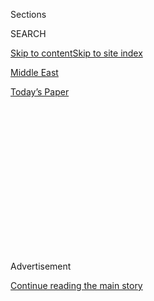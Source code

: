 <div id="app">

<div>

<div>

<div>

<div class="NYTAppHideMasthead css-1q2w90k e1suatyy0">

<div class="section css-ui9rw0 e1suatyy2">

<div class="css-eph4ug er09x8g0">

<div class="css-6n7j50">

</div>

<span class="css-1dv1kvn">Sections</span>

<div class="css-10488qs">

<span class="css-1dv1kvn">SEARCH</span>

</div>

[Skip to content](#site-content)[Skip to site index](#site-index)

</div>

<div id="masthead-section-label" class="css-1wr3we4 eaxe0e00">

[Middle
East](https://www.nytimes.com/section/world/middleeast)

</div>

<div class="css-10698na e1huz5gh0">

</div>

</div>

<div id="masthead-bar-one" class="section hasLinks css-15hmgas e1csuq9d3">

<div class="css-uqyvli e1csuq9d0">

</div>

<div class="css-1uqjmks e1csuq9d1">

</div>

<div class="css-9e9ivx">

[](https://myaccount.nytimes.com/auth/login?response_type=cookie&client_id=vi)

</div>

<div class="css-1bvtpon e1csuq9d2">

[Today’s
Paper](https://www.nytimes.com/section/todayspaper)

</div>

</div>

</div>

</div>

<div data-aria-hidden="false">

<div id="site-content" data-role="main">

<div>

<div class="css-1aor85t" style="opacity:0.000000001;z-index:-1;visibility:hidden">

<div class="css-1hqnpie">

<div class="css-epjblv">

<span class="css-17xtcya">[Middle
East](/section/world/middleeast)</span><span class="css-x15j1o">|</span><span class="css-fwqvlz">Trump
Renews Vow for Jerusalem Embassy, a Gift of Uncertain
Value</span>

</div>

<div class="css-k008qs">

<div class="css-1iwv8en">

<span class="css-18z7m18"></span>

<div>

</div>

</div>

<span class="css-1n6z4y">https://nyti.ms/2k6rF0E</span>

<div class="css-1705lsu">

<div class="css-4xjgmj">

<div class="css-4skfbu" data-role="toolbar" data-aria-label="Social Media Share buttons, Save button, and Comments Panel with current comment count" data-testid="share-tools">

  - 
  - 
  - 
  - 
    
    <div class="css-6n7j50">
    
    </div>

  - 

</div>

</div>

</div>

</div>

</div>

</div>

<div class="css-13pd83m">

</div>

<div id="top-wrapper" class="css-1sy8kpn">

<div id="top-slug" class="css-l9onyx">

Advertisement

</div>

[Continue reading the main
story](#after-top)

<div class="ad top-wrapper" style="text-align:center;height:100%;display:block;min-height:250px">

<div id="top" class="place-ad" data-position="top" data-size-key="top">

</div>

</div>

<div id="after-top">

</div>

</div>

<div id="sponsor-wrapper" class="css-1hyfx7x">

<div id="sponsor-slug" class="css-19vbshk">

Supported by

</div>

[Continue reading the main
story](#after-sponsor)

<div id="sponsor" class="ad sponsor-wrapper" style="text-align:center;height:100%;display:block">

</div>

<div id="after-sponsor">

</div>

</div>

<div class="css-1vkm6nb ehdk2mb0">

# Trump Renews Vow for Jerusalem Embassy, a Gift of Uncertain Value

</div>

<div class="css-79elbk" data-testid="photoviewer-wrapper">

<div class="css-z3e15g" data-testid="photoviewer-wrapper-hidden">

</div>

<div class="css-1a48zt4 ehw59r15" data-testid="photoviewer-children">

![<span class="css-16f3y1r e13ogyst0" data-aria-hidden="true">The United
States Embassy in Tel Aviv, where other countries have their
embassies.</span><span class="css-cnj6d5 e1z0qqy90" itemprop="copyrightHolder"><span class="css-1ly73wi e1tej78p0">Credit...</span><span><span>Jack
Guez/Agence France-Presse — Getty
Images</span></span></span>](https://static01.nyt.com/images/2017/01/20/us/20JERUSALEM/20JERUSALEM-articleInline.jpg?quality=75&auto=webp&disable=upscale)

</div>

</div>

<div class="css-xt80pu e12qa4dv0">

<div class="css-18e8msd">

<div class="css-vp77d3 epjyd6m0">

<div class="css-1baulvz">

By [<span class="css-1baulvz" itemprop="name">Ian
Fisher</span>](http://www.nytimes.com/by/ian-fisher) and
[<span class="css-1baulvz last-byline" itemprop="name">Isabel
Kershner</span>](https://www.nytimes.com/by/isabel-kershner)

</div>

</div>

  - Jan. 19,
    2017

  - 
    
    <div class="css-4xjgmj">
    
    <div class="css-d8bdto" data-role="toolbar" data-aria-label="Social Media Share buttons, Save button, and Comments Panel with current comment count" data-testid="share-tools">
    
      - 
      - 
      - 
      - 
        
        <div class="css-6n7j50">
        
        </div>
    
      - 
    
    </div>
    
    </div>

</div>

</div>

<div class="section meteredContent css-1r7ky0e" name="articleBody" itemprop="articleBody">

<div class="css-1fanzo5 StoryBodyCompanionColumn">

<div class="css-53u6y8">

JERUSALEM — It started, as it has in American presidential races for
decades, as a campaign line, one that weary Israelis and Palestinians
hear but rarely take seriously: Donald J. Trump promised to move his
nation’s embassy to Jerusalem from Tel Aviv.

But by Thursday, the eve of Mr. Trump’s inauguration, those decades of
promises seemed very real — with reverberations far beyond stone and
cement.

Mr. Trump himself made perhaps his strongest statement on the issue on
Thursday, telling a conservative Israeli news outlet, “You know I’m not
a person who breaks promises.”

Palestinians protested around the West Bank on Thursday, and many
Israeli Jews wondered if this was a gift that could be politely pushed
away. Moving the embassy is not even close to the top of the list of
concerns for even right-leaning Israelis who oppose the establishment of
a Palestinian state.

</div>

</div>

<div class="css-1fanzo5 StoryBodyCompanionColumn">

<div class="css-53u6y8">

Many worry it would only set off new fighting with the Palestinians as
well as the rest of the Arab world, a big price tag for a symbolic
change that would hardly move the ball on the broader conflict.

“I don’t know what’s in it for Trump,” said Akiva Eldar, a longtime
Israeli columnist and co-author of [a book on the issue of moving the
embassy](http://www.haaretz.com/jewish/books/the-jerusalem-hijack-1.96576).
Mr. Eldar’s thesis was that this was largely a concern for American
politicians, not Israelis or Palestinians — and even within the United
States, it was not generally advocated by those with experience on the
ground.

“If you talk to serious people, if you ask the secret service, they say
don’t do it,” Mr. Eldar noted. “They don’t think it’s worth it.
Everything is so fragile right now.”

Amid the West Bank protests on Thursday, Saeb Erekat, the chief
Palestinian negotiator, said that moving the embassy would be a “red
line” that, if crossed, could kill a two-state solution, reduce American
influence in the peace process, and possibly set off a new round of
violence.

“Why would a president-elect decide to begin his presidency by playing
with the blood of Palestinians and Israelis?” Mr. Erekat asked in an
interview. “Why? For whose sake?”

</div>

</div>

<div class="css-1fanzo5 StoryBodyCompanionColumn">

<div class="css-53u6y8">

He said that if Mr. Trump were to follow through, the Palestine
Liberation Organization would repeal its recognition of Israel,
considered a baseline condition for peace talks. “I hope he does not do
it,” Mr. Erekat added.

Jerusalem is the seat of Israel’s government, but it is not home to any
foreign embassies. American policy, like that of many other nations, has
long been that the future of the holy city can be determined only as
part of a broader peace agreement and that putting the embassy there
would prejudge the outcome.

The Israeli leadership considers Jerusalem, including territory captured
from Jordan in the 1967 war, its united and eternal capital. But
Palestinians see Jerusalem as the capital of their future state.

If Mr. Trump does in some way move the embassy to Jerusalem — and there
are various situations, including having his ambassador simply set up
shop in the existing United States Consulate — it would be seen as a
victory for Israel’s right wing, which has been gaining political
dominance over many years (and power in Washington: The leaders of two
Israeli settlements, condemned by past administrations, are attending
Mr. Trump’s inauguration).

It would also be considered a rebuke to the Obama administration’s
[refusal last month to veto a United Nations
resolution](https://www.nytimes.com/2016/12/23/world/middleeast/israel-settlements-un-vote.html)
condemning settlement building in the occupied West Bank as it warned of
the slow strangling of a two-state peace.

“It is hard for me to imagine any Israeli on the right or even on the
left who thinks Jerusalem is not the capital of Israel and would not
welcome in their heart recognition of that by the U.S.,” said Moshe
Arens, a former defense and foreign minister from the Likud, the
governing party led by Prime Minister Benjamin Netanyahu.

But even some on the right have questioned the move’s value and timing.
In December, Avigdor Lieberman, the hard-line defense minister, appeared
to say it was not a priority.

</div>

</div>

<div class="css-1fanzo5 StoryBodyCompanionColumn">

<div class="css-53u6y8">

“We saw in all the American election campaigns that they say they will
move the embassy to Jerusalem,” Mr. Lieberman said at a forum in
Washington. “We have enough challenges around us, and I think it would
be a mistake to turn the matter of the embassy into a central one.”

Privately, other conservatives have questioned whether the symbolic
value of an embassy move is worth the risks in terms of a potential
Palestinian uprising and deterioration in Israel’s relationship with
other Arab neighbors like Egypt and Jordan. But as Mr. Trump’s promise
seems more inevitable, some have publicly cheered it.

“We welcome it,” Danny Danon, the Israeli ambassador to the United
Nations — who opposes a Palestinian state — said in an interview on
Thursday. “Jerusalem was the capital of the Jewish people 3,000 years
ago.”

There is as much discussion of whether a new Trump administration would
move the embassy as exactly how, and some believe that could either
soften the blow or make it harder for Palestinians and Arab states to
accept the change quietly.

The United States Embassy, and its hundreds of employees, are in Tel
Aviv, as are those of nearly all other countries. The United States
Consulate General’s home and office, which handles relations with
Palestinians, is in West Jerusalem, and a United States consular office
is close to the line that divides East and West Jerusalem and provides
visas and similar services.

Experts agree that neither of these locations could house a modern,
secure American embassy immediately. So a range of options are being
discussed.

One could be as simple as changing the sign on the consulate in West
Jerusalem, which processes the visas for Israelis, as the State
Department looked for and built a more permanent embassy — something
that would take years. In another, Mr. Trump’s nominee as ambassador,
David Friedman, who is aligned with the Israeli far right, supports the
settlements and has a residence in Jerusalem, would work out of the West
Jerusalem consulate — without an immediate declaration of it as the
embassy.

</div>

</div>

<div class="css-1fanzo5 StoryBodyCompanionColumn">

<div class="css-53u6y8">

Neither of those options is acceptable to the Palestinians, Mr. Erekat
said. The symbolism remains too strong, favoring Israeli claims against
those of Palestinians. The question of capitals, he said, is not for
other nations to decide, but something to be negotiated between the two
principals.

“This will destroy us as Palestinian moderates,” he said. “This will
bring extremism to the region.”

</div>

</div>

</div>

<div>

</div>

<div>

</div>

<div>

</div>

<div>

<div id="bottom-wrapper" class="css-1ede5it">

<div id="bottom-slug" class="css-l9onyx">

Advertisement

</div>

[Continue reading the main
story](#after-bottom)

<div id="bottom" class="ad bottom-wrapper" style="text-align:center;height:100%;display:block;min-height:90px">

</div>

<div id="after-bottom">

</div>

</div>

</div>

</div>

</div>

## Site Index

<div>

</div>

## Site Information Navigation

  - [© <span>2020</span> <span>The New York Times
    Company</span>](https://help.nytimes.com/hc/en-us/articles/115014792127-Copyright-notice)

<!-- end list -->

  - [NYTCo](https://www.nytco.com/)
  - [Contact
    Us](https://help.nytimes.com/hc/en-us/articles/115015385887-Contact-Us)
  - [Work with us](https://www.nytco.com/careers/)
  - [Advertise](https://nytmediakit.com/)
  - [T Brand Studio](http://www.tbrandstudio.com/)
  - [Your Ad
    Choices](https://www.nytimes.com/privacy/cookie-policy#how-do-i-manage-trackers)
  - [Privacy](https://www.nytimes.com/privacy)
  - [Terms of
    Service](https://help.nytimes.com/hc/en-us/articles/115014893428-Terms-of-service)
  - [Terms of
    Sale](https://help.nytimes.com/hc/en-us/articles/115014893968-Terms-of-sale)
  - [Site
    Map](https://spiderbites.nytimes.com)
  - [Help](https://help.nytimes.com/hc/en-us)
  - [Subscriptions](https://www.nytimes.com/subscription?campaignId=37WXW)

</div>

</div>

</div>

</div>
